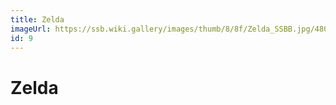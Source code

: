 ```yaml
---
title: Zelda
imageUrl: https://ssb.wiki.gallery/images/thumb/8/8f/Zelda_SSBB.jpg/480px-Zelda_SSBB.jpg
id: 9
---
```


# Zelda
  